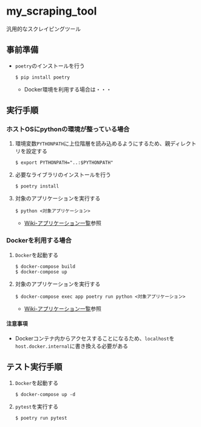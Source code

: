 # my_scraping_tool
汎用的なスクレイピングツール

## 事前準備
- `poetry`のインストールを行う
   ```
   $ pip install poetry
   ```
   - Docker環境を利用する場合は・・・

## 実行手順
### ホストOSにpythonの環境が整っている場合
1. 環境変数`PYTHONPATH`に上位階層を読み込めるようにするため、親ディレクトリを設定する
   ```
   $ export PYTHONPATH="..:$PYTHONPATH"
   ```
1. 必要なライブラリのインストールを行う
   ```
   $ poetry install
   ```
1. 対象のアプリケーションを実行する
   ```
   $ python <対象アプリケーション>
   ```
   - [Wiki-アプリケーション一覧](https://github.com/koba-masa/my_scraping_tool/wiki/%E3%82%A2%E3%83%97%E3%83%AA%E3%82%B1%E3%83%BC%E3%82%B7%E3%83%A7%E3%83%B3%E4%B8%80%E8%A6%A7)参照

### Dockerを利用する場合
1. `Docker`を起動する
   ```
   $ docker-compose build
   $ docker-compose up
   ```
1. 対象のアプリケーションを実行する
   ```
   $ docker-compose exec app poetry run python <対象アプリケーション>
   ```
   - [Wiki-アプリケーション一覧](https://github.com/koba-masa/my_scraping_tool/wiki/%E3%82%A2%E3%83%97%E3%83%AA%E3%82%B1%E3%83%BC%E3%82%B7%E3%83%A7%E3%83%B3%E4%B8%80%E8%A6%A7)参照

#### 注意事項
- Dockerコンテナ内からアクセスすることになるため、`localhost`を`host.docker.internal`に書き換える必要がある

## テスト実行手順
1. `Docker`を起動する
   ```
   $ docker-compose up -d
   ```
1. `pytest`を実行する
   ```
   $ poetry run pytest
   ```

